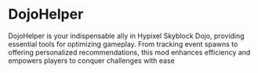 # DojoHelper
 DojoHelper is your indispensable ally in Hypixel Skyblock Dojo, providing essential tools for optimizing gameplay. From tracking event spawns to offering personalized recommendations, this mod enhances efficiency and empowers players to conquer challenges with ease
